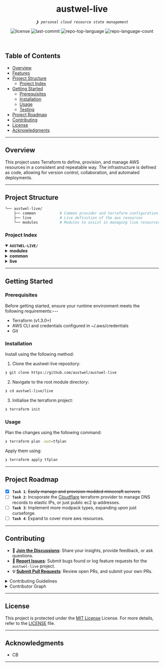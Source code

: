 <p align="center"><h1 align="center">austwel-live</h1></p>
<p align="center">
	<em><code>❯ personal cloud resource state management</code></em>
</p>
<p align="center">
	<img src="https://img.shields.io/github/license/austwel/austwel-live?style=default&logo=opensourceinitiative&logoColor=white&color=0080ff" alt="license">
	<img src="https://img.shields.io/github/last-commit/austwel/austwel-live?style=default&logo=git&logoColor=white&color=0080ff" alt="last-commit">
	<img src="https://img.shields.io/github/languages/top/austwel/austwel-live?style=default&color=0080ff" alt="repo-top-language">
	<img src="https://img.shields.io/github/languages/count/austwel/austwel-live?style=default&color=0080ff" alt="repo-language-count">
</p>
<p align="center"><!-- default option, no dependency badges. -->
</p>
<p align="center">
	<!-- default option, no dependency badges. -->
</p>
<br>

##  Table of Contents

- [ Overview](#-overview)
- [ Features](#-features)
- [ Project Structure](#-project-structure)
  - [ Project Index](#-project-index)
- [ Getting Started](#-getting-started)
  - [ Prerequisites](#-prerequisites)
  - [ Installation](#-installation)
  - [ Usage](#-usage)
  - [ Testing](#-testing)
- [ Project Roadmap](#-project-roadmap)
- [ Contributing](#-contributing)
- [ License](#-license)
- [ Acknowledgments](#-acknowledgments)

---

##  Overview

This project uses Terraform to define, provision, and manage AWS resources in a consistent and repeatable way. The infrastructure is defined as code, allowing for version control, collaboration, and automated deployments.

---

##  Project Structure

```sh
└── austwel-live/
    ├── common           # Common provider and terraform configuration
    ├── live             # Live definition of the aws resources
    └── modules          # Modules to assist in managing live resources
```


###  Project Index
<details open>
	<summary><b><code>AUSTWEL-LIVE/</code></b></summary>
	<details> <!-- modules Submodule -->
		<summary><b>modules</b></summary>
		<blockquote>
      <table>
        <tr>
          <td><b><a href='https://github.com/austwel/austwel-live/blob/master/modules/ebs'>ebs</a></b></td>
				  <td><code>❯ Create an EBS volume.</code></td>
        </tr>
        <tr>
          <td><b><a href='https://github.com/austwel/austwel-live/blob/master/modules/asg'>asg</a></b></td>
				  <td><code>❯ Configure an autoscaling group.</code></td>
        </tr>
        <tr>
          <td><b><a href='https://github.com/austwel/austwel-live/blob/master/modules/minecraft_server'>minecraft_server</a></b></td>
				  <td><code>❯ Provision a minecraft server on an asg with spot or on-demand instances using curseforge modpacks.</code></td>
        </tr>
        <tr>
          <td><b><a href='https://github.com/austwel/austwel-live/blob/master/modules/ec2'>ec2</a></b></td>
				  <td><code>❯ Provision ec2 instances.</code></td>
        </tr>
        <tr>
          <td><b><a href='https://github.com/austwel/austwel-live/blob/master/modules/launch_template'>launch_template</a></b></td>
				  <td><code>❯ Configurable autoscaling group launch template for provisioning spot and on-demand instances.</code></td>
        </tr>
      </table>
		</blockquote>
	</details>
	<details> <!-- common Submodule -->
		<summary><b>common</b></summary>
		<blockquote>
			<table>
			<tr>
				<td><b><a href='https://github.com/austwel/austwel-live/blob/master/common/provider_aws.tf'>provider_aws.tf</a></b></td>
				<td><code>❯ Common AWS provider config.</code></td>
			</tr>
			<tr>
				<td><b><a href='https://github.com/austwel/austwel-live/blob/master/common/terraform.tf'>terraform.tf</a></b></td>
				<td><code>❯ Common terraform config.</code></td>
			</tr>
			</table>
		</blockquote>
	</details>
	<details> <!-- live Submodule -->
		<summary><b>live</b></summary>
		<blockquote>
			<table>
			<tr>
				<td><b><a href='https://github.com/austwel/austwel-live/blob/master/live/provider_aws.tf'>provider_aws.tf</a></b></td>
				<td><code>❯ Live AWS provider config.</code></td>
			</tr>
			<tr>
				<td><b><a href='https://github.com/austwel/austwel-live/blob/master/live/main.tf'>main.tf</a></b></td>
				<td><code>❯ Root module to manage configurations of all submodules.</code></td>
			</tr>
			</table>
			<details>
				<summary><b>minecraft</b></summary>
				<blockquote>
					<details>
						<summary><b>all-the-mods-10</b></summary>
						<blockquote>
							<table>
							<tr>
								<td><b><a href='https://github.com/austwel/austwel-live/blob/master/live/minecraft/all-the-mods-10/main.tf'>main.tf</a></b></td>
								<td><code>❯ A provisioned minecraft server running All The Mods 10.</code></td>
							</tr>
							</table>
						</blockquote>
					</details>
					<details>
						<summary><b>ftb-oceanblock-2</b></summary>
						<blockquote>
							<table>
							<tr>
								<td><b><a href='https://github.com/austwel/austwel-live/blob/master/live/minecraft/ftb-oceanblock-2/main.tf'>main.tf</a></b></td>
								<td><code>❯ A provisioned minecraft server running FTB Oceanblock 2.</code></td>
							</tr>
							</table>
						</blockquote>
					</details>
				</blockquote>
			</details>
		</blockquote>
	</details>
</details>

---
##  Getting Started

###  Prerequisites

Before getting started, ensure your runtime environment meets the following requirements:---

* Terraform (v1.3.0+)
* AWS CLI and credentials configured in ~/.aws/credentials
* Git

###  Installation

Install using the following method:

1. Clone the austwel-live repository:
```sh
❯ git clone https://github.com/austwel/austwel-live
```

2. Navigate to the root module directory:
```sh
❯ cd austwel-live/live
```

3. Initialise the terraform project:
```sh
❯ terraform init
```

###  Usage
Plan the changes using the following command:
```sh
❯ terraform plan -out=tfplan
```

Apply them using:
```sh
❯ terraform apply tfplan
```

---
##  Project Roadmap

- [X] **`Task 1`**: <strike>Easily manage and provision modded minecraft servers.</strike>
- [ ] **`Task 2`**: Incoporate the [Cloudflare](https://developers.cloudflare.com/terraform/) terraform provider to manage DNS records to elastic IPs, or just public ec2 ip addresses.
- [ ] **`Task 3`**: Implement more modpack types, expanding upon just curseforge.
- [ ] **`Task 4`**: Expand to cover more aws resources.

---

##  Contributing

- **💬 [Join the Discussions](https://github.com/austwel/austwel-live/discussions)**: Share your insights, provide feedback, or ask questions.
- **🐛 [Report Issues](https://github.com/austwel/austwel-live/issues)**: Submit bugs found or log feature requests for the `austwel-live` project.
- **💡 [Submit Pull Requests](https://github.com/austwel/austwel-live/blob/main/CONTRIBUTING.md)**: Review open PRs, and submit your own PRs.

<details closed>
<summary>Contributing Guidelines</summary>

1. **Fork the Repository**: Start by forking the project repository to your github account.
2. **Clone Locally**: Clone the forked repository to your local machine using git.
   ```sh
   git clone https://github.com/austwel/austwel-live
   ```
3. **Create a New Branch**: Always work on a new branch, giving it a descriptive name.
   ```sh
   git checkout -b new-feature-x
   ```
4. **Make Your Changes**: Develop and test your changes locally.
5. **Commit Your Changes**: Commit with a clear message describing your updates.
   ```sh
   git commit -m 'Implemented new feature x.'
   ```
6. **Push to github**: Push the changes to your forked repository.
   ```sh
   git push origin new-feature-x
   ```
7. **Submit a Pull Request**: Create a PR against the original project repository. Clearly describe the changes and their motivations.
8. **Review**: Once your PR is reviewed and approved, it will be merged into the main branch.
</details>

<details closed>
<summary>Contributor Graph</summary>
<br>
<p align="left">
   <a href="https://github.com{/austwel/austwel-live/}graphs/contributors">
      <img src="https://contrib.rocks/image?repo=austwel/austwel-live">
   </a>
</p>
</details>

---

##  License

This project is protected under the [MIT License]([https://choosealicense.com/licenses](https://choosealicense.com/licenses/mit/)) License. For more details, refer to the [LICENSE](https://github.com/austwel/austwel-live/blob/main/LICENSE) file.

---

##  Acknowledgments

- CB

---
